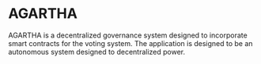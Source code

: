 # AGARTHA
AGARTHA is a decentralized governance system designed to incorporate smart contracts for the voting system. The application is designed to be an autonomous system designed to decentralized power. 
